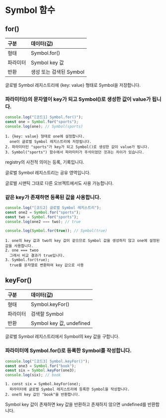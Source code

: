 # Symbol 함수

## for()

| 구분     | 데이터(값)              |
| :------- | :---------------------- |
| 형태     | Symbol.for()            |
| 파라미터 | Symbol key 값           |
| 반환     | 생성 또는 검색된 Symbol |

글로벌 Symbol 레지스트리에 {key: value} 형태로 Symbol을 저장합니다.

### 파라미터()의 문자열이 key가 되고 Symbol()로 생성한 값이 value가 됩니다.

```js
console.log("[코드1] Symbol.for()");
const one = Symbol.for("sports");
console.log(one); // Symbol(sports)
```

    1. {key: value} 형태로 one에 설정합니다.
      one이 글로벌 Symbol 레지스트리에 저장됩니다.
    2. 파라미터인 "sports"가 key가 되고 Symbol()로 생성한 값이 value가 됩니다.
    3. Symbol("sports") 함수에서 파라미터가 주석이었던 것과는 차이가 있습니다.

registry의 사전적 의미는 등록, 기록입니다.

글로벌 Symbol 레지스트리는 공유 영역입니다.

글로벌 시맨틱 그대로 다른 오브젝트에서도 사용 가능합니다.

### 같은 key가 존재하면 등록된 값을 사용합니다.

```js
console.log("[코드2] 글로벌 Symbol 레지스트리");
const one2 = Symbol.for("sports");
const two = Symbol.for("sports");
console.log(one2 === two); // true

console.log(Symbol.for(true)); // Symbol(true)
```

    1. one의 key 값과 two의 key 값이 같으므로 Symbol 값을 생성하지 않고 one에 설정된 값을 사용합니다.
    2. one === twoo
      그래서 비교 결과가 true입니다.
    3. Symbol.for(true);
      true를 문자열로 변환하여 key 값으로 사용

## keyFor()

| 구분     | 데이터(값)               |
| :------- | :----------------------- |
| 형태     | Symbol.keyFor()          |
| 파라미터 | 검색할 Symbol            |
| 반환     | Symbol key 값, undefined |

글로벌 Symbol 레지스트리에서 Symbol의 key 값을 구합니다.

### 파라미터에 Symbol.for()로 등록한 Symbol를 작성합니다.

```js
console.log("[코드3] Symbol.keyFor()");
const one3 = Symbol.for("book");
const six = Symbol.keyFor(one3);
console.log(six); // book
```

    1. const six = Symbol.keyFor(one);
      파라미터에 글로벌 Symbol 레지스트리에 등록한 Symbol을 작성합니다.
    2. one의 key 값인 "book"을 반환합니다.

Symbol key 값이 존재하면 key 값을 반환하고 존재하지 않으면 undefined를 반환합니다.
